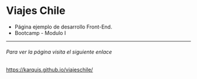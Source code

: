 # Viajes Chile

- Página ejemplo de desarrollo Front-End.
- Bootcamp - Modulo I

----
###### Para ver la página visita el siguiente enlace




<https://karquis.github.io/viajeschile/>
